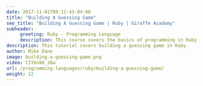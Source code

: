 ```yaml
---
date: 2017-11-01T00:12:43-04:00
title: "Building A Guessing Game"
seo_title: "Building A Guessing Game | Ruby | Giraffe Academy"
subheader:
     greeting: Ruby - Programming Language
     description: This course covers the basics of programming in Ruby. Work your way through the videos and we'll teach you everything you need to know to start your programming journey!
description: This tutorial covers building a guessing game in Ruby.
author: Mike Dane
image: building-a-guessing-game.png
video: CIYbn88_26w
url: /programming-languages/ruby/building-a-guessing-game/
weight: 22
---
```


